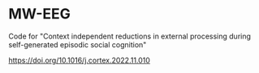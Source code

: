 # MW-EEG
Code for "Context independent reductions in external processing during self-generated episodic social cognition"

https://doi.org/10.1016/j.cortex.2022.11.010
